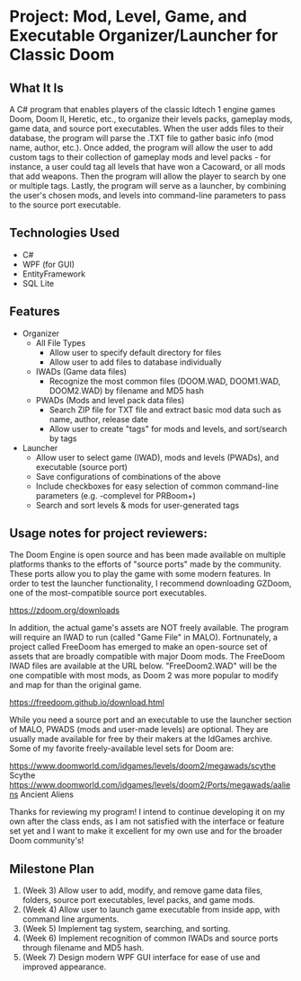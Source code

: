 # Project: Mod, Level, Game, and Executable Organizer/Launcher for Classic Doom

## What It Is
A C# program that enables players of the classic Idtech 1 engine games Doom, 
Doom II, Heretic, etc., to organize their levels packs, gameplay mods, game 
data, and source port executables.  When the user adds files to their database,
the program will parse the .TXT file to gather basic info (mod name, author,
etc.).  Once added, the program will allow the user to add custom tags to their
collection of gameplay mods and level packs - for instance, a user could tag
all levels that have won a Cacoward, or all mods that add weapons.  Then the
program will allow the player to search by one or multiple tags.  Lastly,
the program will serve as a launcher, by combining the user's chosen mods,
and levels into command-line parameters to pass to the source port executable.

## Technologies Used
* C#
* WPF (for GUI)
* EntityFramework
* SQL Lite

## Features
* Organizer
  * All File Types
    * Allow user to specify default directory for files
	* Allow user to add files to database individually
  * IWADs (Game data files)
    * Recognize the most common files (DOOM.WAD, DOOM1.WAD, DOOM2.WAD) by filename and MD5 hash
  * PWADs (Mods and level pack data files)
    * Search ZIP file for TXT file and extract basic mod data such as name, author, release date
	* Allow user to create "tags" for mods and levels, and sort/search by tags
* Launcher
  * Allow user to select game (IWAD), mods and levels (PWADs), and executable (source port)
  * Save configurations of combinations of the above
  * Include checkboxes for easy selection of common command-line parameters (e.g. -complevel for PRBoom+)
  * Search and sort levels & mods for user-generated tags
  
## Usage notes for project reviewers:
The Doom Engine is open source and has been made available on multiple platforms thanks to the efforts of
"source ports" made by the community.  These ports allow you to play the game with some modern features.
In order to test the launcher functionality, I recommend downloading GZDoom, one of the most-compatible
source port executables.  

https://zdoom.org/downloads 

In addition, the actual game's assets are NOT freely available.  The program will require an IWAD to run
(called "Game File" in MALO).  Fortnunately, a project called FreeDoom has emerged to make an open-source
set of assets that are broadly compatible with major Doom mods.  The FreeDoom IWAD files are available at
the URL below.  "FreeDoom2.WAD" will be the one compatible with most mods, as Doom 2 was more popular to modify
and map for than the original game.

https://freedoom.github.io/download.html

While you need a source port and an executable to use the launcher section of MALO, PWADS (mods and user-made
levels) are optional.  They are usually made available for free by their makers at the IdGames archive.  Some
of my favorite freely-available level sets for Doom are:

https://www.doomworld.com/idgames/levels/doom2/megawads/scythe Scythe
https://www.doomworld.com/idgames/levels/doom2/Ports/megawads/aaliens Ancient Aliens

Thanks for reviewing my program!  I intend to continue developing it on my own after the class ends, as I am not
satisfied with the interface or feature set yet and I want to make it excellent for my own use and for the broader
Doom community's!

## Milestone Plan
1. (Week 3) Allow user to add, modify, and remove game data files, folders, source port executables, level packs, and game mods.
2. (Week 4) Allow user to launch game executable from inside app, with command line arguments.
3. (Week 5) Implement tag system, searching, and sorting.
4. (Week 6) Implement recognition of common IWADs and source ports through filename and MD5 hash.
5. (Week 7) Design modern WPF GUI interface for ease of use and improved appearance.
